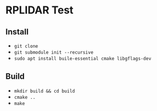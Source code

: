 # RPLIDAR Test

## Install 

- `git clone`
- `git submodule init --recursive`
- `sudo apt install buile-essential cmake libgflags-dev`


## Build

- `mkdir build && cd build`
- `cmake ..`
- `make`